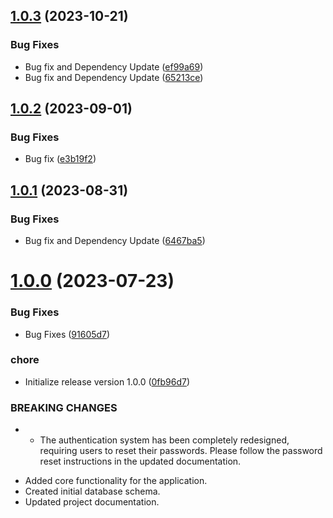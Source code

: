 ## [1.0.3](https://github.com/Emon526/Mother-Care-Flutter/compare/v1.0.2...v1.0.3) (2023-10-21)


### Bug Fixes

* Bug fix and Dependency Update ([ef99a69](https://github.com/Emon526/Mother-Care-Flutter/commit/ef99a69d6e4f11a302da3d7fd70b4fde0d0fe387))
* Bug fix and Dependency Update ([65213ce](https://github.com/Emon526/Mother-Care-Flutter/commit/65213cecfd5c4a01763373567852d080eab748b1))



## [1.0.2](https://github.com/Emon526/Mother-Care-Flutter/compare/v1.0.1...v1.0.2) (2023-09-01)


### Bug Fixes

* Bug fix ([e3b19f2](https://github.com/Emon526/Mother-Care-Flutter/commit/e3b19f2734c5375c30732012a6b5c3739ed06e65))



## [1.0.1](https://github.com/Emon526/Mother-Care-Flutter/compare/v1.0.0...v1.0.1) (2023-08-31)


### Bug Fixes

* Bug fix and Dependency Update ([6467ba5](https://github.com/Emon526/Mother-Care-Flutter/commit/6467ba5346a821e60932d44290949ecf1750db05))



# [1.0.0](https://github.com/Emon526/Mother-Care-Flutter/compare/0fb96d777899bbdb3169dfe25b9d14d69ecc5045...v1.0.0) (2023-07-23)


### Bug Fixes

* Bug Fixes ([91605d7](https://github.com/Emon526/Mother-Care-Flutter/commit/91605d7e79a4f8675ea5f107546bb91407df6c3a))


### chore

* Initialize release version 1.0.0 ([0fb96d7](https://github.com/Emon526/Mother-Care-Flutter/commit/0fb96d777899bbdb3169dfe25b9d14d69ecc5045))


### BREAKING CHANGES

* - The authentication system has been completely redesigned, requiring users to reset their passwords. Please follow the password reset instructions in the updated documentation.

- Added core functionality for the application.
- Created initial database schema.
- Updated project documentation.



